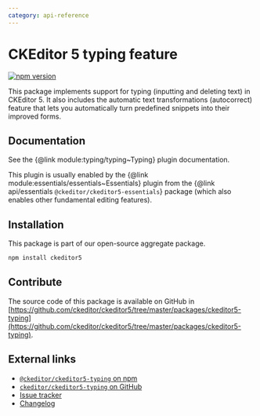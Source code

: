 ```yaml
---
category: api-reference
---
```


# CKEditor&nbsp;5 typing feature

[![npm version](https://badge.fury.io/js/%40ckeditor%2Fckeditor5-typing.svg)](https://www.npmjs.com/package/@ckeditor/ckeditor5-typing)

This package implements support for typing (inputting and deleting text) in CKEditor&nbsp;5. It also includes the automatic text transformations (autocorrect) feature that lets you automatically turn predefined snippets into their improved forms.

## Documentation

See the {@link module:typing/typing~Typing} plugin documentation.

This plugin is usually enabled by the {@link module:essentials/essentials~Essentials} plugin from the {@link api/essentials `@ckeditor/ckeditor5-essentials`} package (which also enables other fundamental editing features).

## Installation

This package is part of our open-source aggregate package.

```bash
npm install ckeditor5
```

## Contribute

The source code of this package is available on GitHub in [https://github.com/ckeditor/ckeditor5/tree/master/packages/ckeditor5-typing](https://github.com/ckeditor/ckeditor5/tree/master/packages/ckeditor5-typing).

## External links

* [`@ckeditor/ckeditor5-typing` on npm](https://www.npmjs.com/package/@ckeditor/ckeditor5-typing)
* [`ckeditor/ckeditor5-typing` on GitHub](https://github.com/ckeditor/ckeditor5/tree/master/packages/ckeditor5-typing)
* [Issue tracker](https://github.com/ckeditor/ckeditor5/issues)
* [Changelog](https://github.com/ckeditor/ckeditor5/blob/master/CHANGELOG.md)
